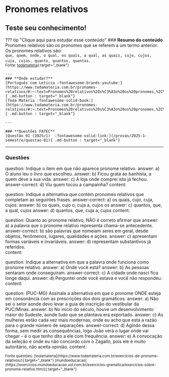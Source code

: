 # **Pronomes relativos**
## **Teste seu conhecimento!**

??? tip "Clique aqui para estudar esse conteúdo"
    ### **Resumo do conteúdo**
    Pronomes relativos são os pronomes que se referem a um termo anterior.
    Os pronomes relativos são:  
    `que, quem, onde, o qual, os quais, a qual, as quais, cujo, cujos, cuja, cujas, quanto, quantos, quantas`.  
    <small>Fonte: [todamateria](https://www.todamateria.com.br/pronomes-relativos/#:~:text=Pronomes%20relativos%20s%C3%A3o%20os%20pronomes,%2C%20quanto%2C%20quantos%2C%20quantas){:target="_blank"}</small>

    ---
    ### **Onde estudar?**    
    [Português com Leticia :fontawesome-brands-youtube:](https://www.todamateria.com.br/pronomes-relativos/#:~:text=Pronomes%20relativos%20s%C3%A3o%20os%20pronomes,%2C%20quanto%2C%20quantos%2C%20quantas){ .md-button : target="_blank"}
    [Toda Matéria :fontawesome-solid-book:](https://www.todamateria.com.br/pronomes-relativos/#:~:text=Pronomes%20relativos%20s%C3%A3o%20os%20pronomes,%2C%20quanto%2C%20quantos%2C%20quantas){ .md-button : target="_blank"}

    ---
    
    ### **Questões FATEC**   
    [Questão 01 (2025/1)  :fontawesome-solid-link:](/provas/2025-1-semestre/questao-01){ .md-button : target="_blank"}

---
### **Questões**
<?quiz?>
question: Indique o item em que não aparece pronome relativo. 
answer: a) O aluno leu o livro que escolheu. 
answer: b) Ficou grata ao banhista, a quem deve a sua vida. 
answer: c) A loja onde comprei isto já fechou.
answer-correct: d) Viu quem tocou a campainha?
content:
<?/quiz?> 


<?quiz?>
question: Indique a alternativa que contém pronomes relativos que completam as seguintes frases. 
answer-correct: a) os quais, cujo, cuja, cujos:
answer: b) os quais, cujo o, cuja a, cujos os 
answer: c) quantos, que, a qual, cujos 
answer: d) quantos, que, cuja a, cujos 
content:
<?/quiz?> 


<?quiz?>
question: Quanto ao pronome relativo, NÃO é correto afirmar que 
answer: a) a palavra que o pronome relativo representa chama-se antecedente. 
answer-correct: b) são palavras que nomeiam seres em geral, desde objetos, fenômenos, lugares, qualidades e ações. 
answer: c) apresentam formas variáveis e invariáveis. 
answer: d) representam substantivos já referidos.  
content:
<?/quiz?>


<?quiz?>
question: Indique a alternativa em que a palavra onde funciona como pronome relativo. 
answer: a) Onde você está? 
answer: b) As pessoas sentaram onde conseguiram. 
answer-correct: c) A cidade onde nasci fica longe daqui. 
answer: d) Perguntei onde você estava e você não respondeu.
content:
<?/quiz?> 

<?quiz?>
question: (PUC-MG) Assinale a alternativa em que o pronome ONDE esteja em consonância com as prescrições dos dois gramáticos. 
answer: a) Não sei o setor aonde devo levar a guia de inscrição do vestibular da PUC/Minas. 
answer: b) No início do século, houve um desenvolvimento maior do Sudeste, aonde tudo que se plantava era exportado. 
answer: c) As mulheres estão cada vez mais modernas, onde eu acho que está a razão para o grande número de separações. 
answer-correct: d) Agindo dessa forma, sem medir as consequências, logo João verá o lugar onde vai chegar – é o que tenho dito a ele com frequência. 
answer: e) A convocação da seleção é onde eu não concordo com o Zagallo, pois ele é muito autoritário, não aceita opinião. 
content:
<?/quiz?>

<small>
Fonte questões:  
[todamateria](https://www.todamateria.com.br/exercicios-de-pronome-relativos/){:target="_blank"}  
[mundoeducacao](https://exercicios.mundoeducacao.uol.com.br/exercicios-gramatica/exercicios-sobre-pronome-relativo.htm/){:target="_blank"}  
</small>
